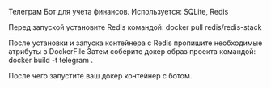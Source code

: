 Телеграм Бот для учета финансов. 
Используется: SQLite, Redis

Перед запуской установите Redis командой: 
docker pull redis/redis-stack

После установки и запуска контейнера с Redis пропишите необходимые атрибуты в DockerFile
Затем соберите докер образ проекта командой:
docker build -t telegram .  

После чего запустите ваш докер контейнер с ботом.
